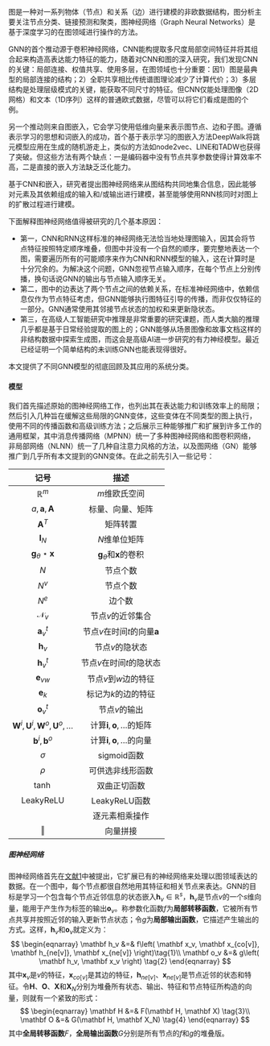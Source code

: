 图是一种对一系列物体（节点）和关系（边）进行建模的非欧数据结构，图分析主要关注节点分类、链接预测和聚类，图神经网络（Graph Neural Networks）是基于深度学习的在图领域进行操作的方法。

GNN的首个推动源于卷积神经网络，CNN能构提取多尺度局部空间特征并将其组合起来构造高表达能力特征的能力，随着对CNN和图的深入研究，我们发现CNN的关键：局部连接、权值共享、使用多层，在图领域也十分重要：因1）图是最典型的局部连接的结构；2）全职共享相比传统谱图理论减少了计算代价；3）多层结构是处理层级模式的关键，能获取不同尺寸的特征。但CNN仅能处理图像（2D网格）和文本（1D序列）这样的普通欧式数据，尽管可以将它们看成是图的个例。

另一个推动则来自图嵌入，它会学习使用低维向量来表示图节点、边和子图。遵循表示学习的思想和词嵌入的成功，首个基于表示学习的图嵌入方法DeepWalk将跳元模型应用在生成的随机游走上，类似的方法如node2vec、LINE和TADW也获得了突破。但这些方法有两个缺点：一是编码器中没有节点共享参数使得计算效率不高，二是直接的嵌入方法缺乏泛化能力。

基于CNN和嵌入，研究者提出图神经网络来从图结构共同地集合信息，因此能够对元素及其依赖组成的输入和/或输出进行建模，甚至能够使用RNN核同时对图上的扩散过程进行建模。

下面解释图神经网络值得被研究的几个基本原因：

- 第一，CNN和RNN这样标准的神经网络无法恰当地处理图输入，因其会将节点特征按照特定顺序堆叠，但图中并没有一个自然的顺序，要完整地表达一个图，需要遍历所有的可能顺序来作为CNN和RNN模型的输入，这在计算时是十分冗余的。为解决这个问题，GNN忽视节点输入顺序，在每个节点上分别传播，换句话说GNN的输出与节点输入顺序无关。
- 第二，图中的边表达了两个节点之间的依赖关系，在标准神经网络中，依赖信息仅作为节点特征考虑，但GNN能够执行图特征引导的传播，而非仅仅特征的一部分。GNN通常使用其邻接节点状态的加权和来更新隐状态。
- 第三，在高级人工智能研究中推理是非常重要的研究课题，而人类大脑的推理几乎都是基于日常经验提取的图上的；GNN能够从场景图像和故事文档这样的非结构数据中探索生成图，而这会是高级AI进一步研究的有力神经模型。最近已经证明一个简单结构的未训练GNN也能表现得很好。

本文提供了不同GNN模型的彻底回顾及其应用的系统分类。

#### 模型

我们首先描述原始的图神经网络工作，也列出其在表达能力和训练效率上的局限；然后引入几种旨在缓解这些局限的GNN变体，这些变体在不同类型的图上执行，使用不同的传播函数和高级训练方法；之后展示三种能够推广和扩展到许多工作的通用框架，其中消息传播网络（MPNN）统一了多种图神经网络和图卷积网络，非局部网络（NLNN）统一了几种自注意力风格的方法，以及图网络（GN）能够推广到几乎所有本文提到的GNN变体。在此之前先引入一些记号：

|                          记号                           |                 描述                  |
| :-----------------------------------------------------: | :-----------------------------------: |
|                      $\mathbb R^m$                      |             $m$维欧氏空间             |
|                 $a,\mathbf a,\mathbf A$                 |           标量、向量、矩阵            |
|                      $\mathbf A^T$                      |               矩阵转置                |
|                      $\mathbf I_N$                      |             $N$维单位矩阵             |
|           $\mathbf g_\theta \star \mathbf x$            | $\mathbf g_\theta$和$\mathbf x$的卷积 |
|                           $N$                           |               节点个数                |
|                          $N^v$                          |               节点个数                |
|                          $N^e$                          |                边个数                 |
|                     $\mathcal N_v$                      |           节点$v$的近邻集合           |
|                     $\mathbf a_v^t$                     |   节点$v$在时间$t$的向量$\mathbf a$   |
|                      $\mathbf h_v$                      |            节点$v$的隐状态            |
|                     $\mathbf h_v^t$                     |       节点$v$在时间$t$的隐状态        |
|                    $\mathbf e_{vw}$                     |         节点$v$到$w$边的特征          |
|                      $\mathbf e_k$                      |          标记为$k$的边的特征          |
|                     $\mathbf o_v^t$                     |             节点$v$的输出             |
| $\mathbf W^i,\mathbf U^i,\mathbf W^o,\mathbf U^o,\dots$ | 计算$\mathbf i,\mathbf o,\dots$的矩阵 |
|               $\mathbf b^i, \mathbf b^o$                | 计算$\mathbf i,\mathbf o,\dots$的向量 |
|                        $\sigma$                         |              sigmoid函数              |
|                         $\rho$                          |           可供选非线形函数            |
|                         $\tanh$                         |             双曲正切函数              |
|                   $\text{LeakyReLU}$                    |             LeakyReLU函数             |
|                                                         |            逐元素相乘操作             |
|                         $\Vert$                         |               向量拼接                |

##### 图神经网络

图神经网络首先在[文献1]()中被提出，它扩展已有的神经网络来处理以图领域表达的数据。在一个图中，每个节点都很自然地用其特征和相关节点来表达。GNN的目标是学习一个包含每个节点近邻信息的状态嵌入$\mathbf h_v \in \mathbb R^s$，$\mathbf h_v$是节点$v$的一个$s$维向量，能用于产生作为标签的输出$\mathbf o_v$。称参数化函数$f$为**局部转移函数**，它被所有节点共享并按照近邻的输入更新节点状态；令$g$为**局部输出函数**，它描述产生输出的方式。这样，$\mathbf h_v$和$\mathbf o_v$就定义为：
$$
\begin{eqnarray}
\mathbf h_v &=& f\left( \mathbf x_v, \mathbf x_{co[v]}, \mathbf h_{ne[v]}, \mathbf x_{ne[v]} \right)\tag{1}\\
\mathbf o_v &=& g\left( \mathbf h_v, \mathbf x_v \right) \tag{2}
\end{eqnarray}
$$
其中$\mathbf x_v$是$v$的特征，$\mathbf x_{co[v]}$是其边的特征，$\mathbf h_{ne[v]}$、$\mathbf x_{ne[v]}$是节点近邻的状态和特征。令$\mathbf H$、$\mathbf O$、$\mathbf X$和$\mathbf X_N$分别为堆叠所有状态、输出、特征和节点特征所构造的向量，则就有一个紧致的形式：
$$
\begin{eqnarray}
\mathbf H &=& F(\mathbf H, \mathbf X) \tag{3}\\
\mathbf O &=& G(\mathbf H, \mathbf X_N) \tag{4}
\end{eqnarray}
$$
其中**全局转移函数**$F$，**全局输出函数**$G$分别是所有节点的$f$和$g$的堆叠版。

